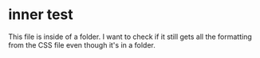 # inner test

This file is inside of a folder. I want to check if it still gets all the formatting from the CSS file even though it's in a folder.
